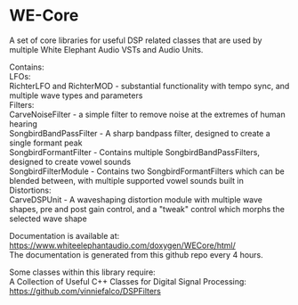 # WE-Core
A set of core libraries for useful DSP related classes that are used by multiple White Elephant Audio VSTs and Audio Units.  

Contains:  
LFOs:  
RichterLFO and RichterMOD - substantial functionality with tempo sync, and multiple wave types and parameters  
Filters:  
CarveNoiseFilter - a simple filter to remove noise at the extremes of human hearing  
SongbirdBandPassFilter - A sharp bandpass filter, designed to create a single formant peak  
SongbirdFormantFilter - Contains multiple SongbirdBandPassFilters, designed to create vowel sounds  
SongbirdFilterModule - Contains two SongbirdFormantFilters which can be blended between, with multiple supported vowel sounds built in  
Distortions:  
CarveDSPUnit - A waveshaping distortion module with multiple wave shapes, pre and post gain control, and a "tweak" control which morphs the selected wave shape  

Documentation is available at: https://www.whiteelephantaudio.com/doxygen/WECore/html/  
The documentation is generated from this github repo every 4 hours.

Some classes within this library require:  
A Collection of Useful C++ Classes for Digital Signal Processing: https://github.com/vinniefalco/DSPFilters
